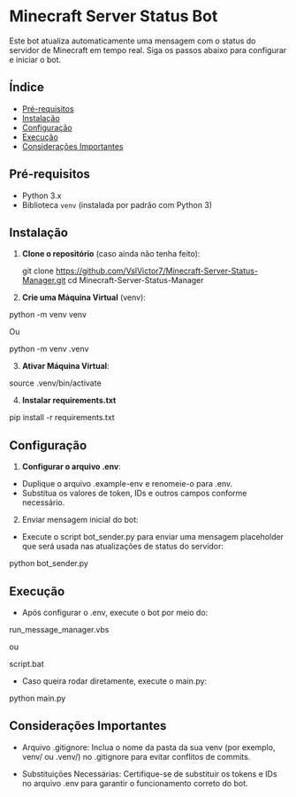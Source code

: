 # Minecraft Server Status Bot

Este bot atualiza automaticamente uma mensagem com o status do servidor de Minecraft em tempo real. Siga os passos abaixo para configurar e iniciar o bot.

## Índice

- [Pré-requisitos](#pré-requisitos)
- [Instalação](#instalação)
- [Configuração](#configuração)
- [Execução](#execução)
- [Considerações Importantes](#considerações-importantes)

## Pré-requisitos

- Python 3.x
- Biblioteca `venv` (instalada por padrão com Python 3)

## Instalação

1. **Clone o repositório** (caso ainda não tenha feito):

   git clone <https://github.com/VslVictor7/Minecraft-Server-Status-Manager.git>
   cd Minecraft-Server-Status-Manager

2. **Crie uma Máquina Virtual** (venv):

python -m venv venv

Ou

python -m venv .venv

3. **Ativar Máquina Virtual**:

source .venv/bin/activate

4. **Instalar requirements.txt**

pip install -r requirements.txt

## Configuração

1. **Configurar o arquivo .env**:

- Duplique o arquivo .example-env e renomeie-o para .env.
- Substitua os valores de token, IDs e outros campos conforme necessário.

2. Enviar mensagem inicial do bot:

- Execute o script bot_sender.py para enviar uma mensagem placeholder que será usada nas atualizações de status do servidor:

python bot_sender.py


## Execução

- Após configurar o .env, execute o bot por meio do:

run_message_manager.vbs

ou

script.bat

- Caso queira rodar diretamente, execute o main.py:

python main.py


## Considerações Importantes

- Arquivo .gitignore: Inclua o nome da pasta da sua venv (por exemplo, venv/ ou .venv/) no .gitignore para evitar conflitos de commits.

- Substituições Necessárias: Certifique-se de substituir os tokens e IDs no arquivo .env para garantir o funcionamento correto do bot.